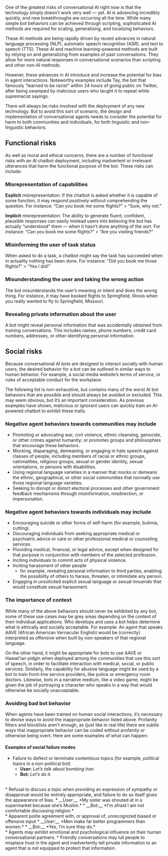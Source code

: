 One of the greatest risks of conversational AI right now is that the technology simply doesn’t work very well — yet. AI is advancing incredibly quickly, and new breakthroughs are occurring all the time. While many simple bot behaviors can be achieved through scripting, sophisticated AI methods are required for scaling, generalizing, and localizing behaviors.

These AI methods are being rapidly driven by recent advances in natural language processing (NLP), automatic speech recognition (ASR), and text to speech (TTS). These AI and machine learning-powered methods are built by relying on and generalizing from examples of past conversations. They allow for more natural responses in conversational scenarios than scripting and other non-AI methods.

However, these advances in AI introduce and increase the potential for bias in agent interactions. Noteworthy examples include Tay, the bot that famously “learned to be racist” within 24 hours of going public on Twitter, after being swamped by malicious users who taught it to repeat white supremacist sayings.

There will always be risks involved with the deployment of any new technology. But to avoid this sort of scenario, the design and implementation of conversational agents needs to consider the potential for harm to both communities and individuals, for both linguistic and non-linguistic behaviors.

## Functional risks

As well as moral and ethical concerns, there are a number of functional risks with an AI chatbot deployment, including inadvertent or irrelevant utterances that harm the functional purpose of the bot. These risks can include:

### Misrepresentation of capabilities

__Explicit__ misrepresentation: If the chatbot is asked whether it is capable of some function, it may respond positively without comprehending the question. For instance: “Can you book me some flights?” > “Sure, why not.”  
  
__Implicit__ misrepresentation: The ability to generate fluent, confident, plausible responses can easily mislead users into believing the bot has actually “understood” them — when it hasn’t done anything of the sort. For instance: 
  “Can you book me some flights?” > “Are you visiting friends?”  
  
### Misinforming the user of task status

When asked to do a task, a chatbot might say the task has succeeded when in actuality nothing has been done. For instance: “Did you book me those flights?” > “Yes I did!”

### Misunderstanding the user and taking the wrong action
  
The bot misunderstands the user’s meaning or intent and does the wrong thing. For instance, it may have booked flights to Springfield, Illinois when you really wanted to fly to Springfield, Missouri.  
  
### Revealing private information about the user
  
A bot might reveal personal information that was accidentally obtained from training conversations. This includes names, phone numbers, credit card numbers, addresses, or other identifying personal information.

## Social risks

Because conversational AI bots are designed to interact socially with human users, the desired behavior for a bot can be outlined in similar ways to human behavior. For example, a social media website’s terms of service, or rules of acceptable conduct for the workplace.

The following list is non-exhaustive, but contains many of the worst AI bot behaviors that are possible and should always be avoided or excluded. This may seem obvious, but it’s an important consideration. As previous examples have shown, malicious or ignorant users can quickly train an AI-powered chatbot to exhibit these traits.

### Negative agent behaviors towards communities may include

* Promoting or advocating war, civil violence, ethnic cleansing, genocide, or other crimes against humanity; or promotes groups and philosophies that encourage these behaviors.
* Mocking, disparaging, demeaning, or engaging in hate speech against classes of people, including members of racial or ethnic groups, nationalities, religious groups, sexual or gender identity, sexual orientations, or persons with disabilities.
* Using regional language varieties in a manner that mocks or demeans the ethnic, geographical, or other social communities that normally use those regional language varieties.
* Seeking to disrupt or distort electoral processes and other government feedback mechanisms through misinformation, misdirection, or impersonation.

### Negative agent behaviors towards individuals may include

* Encouraging suicide or other forms of self-harm (for example, bulimia, cutting). 
* Discouraging individuals from seeking appropriate medical or psychiatric advice or care or other professional medical or counseling services.
* Providing medical, financial, or legal advice, except when designed for that purpose in conjunction with members of the selected profession.
* Inciting individuals to commit acts of physical violence.
* Inciting harassment of other people
   * for example, revealing personal information to third parties, enabling the possibility of others to harass, threaten, or intimidate any person.
* Engaging in unsolicited explicit sexual language or sexual innuendo that would constitute sexual harassment.

### The importance of context

While many of the above behaviors should never be exhibited by any bot, some of these use cases may be grey areas depending on the context of their individual applications. Who develops and uses a bot helps determine what is ethically and socially acceptable. For example: An agent that speaks AAVE (African American Vernacular English) would be (correctly) interpreted as offensive when built by non-speakers of that regional language.

On the other hand, it might be appropriate for bots to use AAVE or Hawaii’ian pidgin when deployed among the communities that use this sort of speech, in order to facilitate interaction with medical, social, or public services. Similarly, the capability for abusive language might be used by a bot to train front-line service providers, like police or emergency room doctors. Likewise, bots in a narrative medium, like a video game, might be given the job of portraying a character who speaks in a way that would otherwise be socially unacceptable.

### Avoiding bad bot behavior

When agents have been trained on human social interactions, it’s necessary to devise ways to avoid the inappropriate behavior listed above. Profanity filters and blocklists aren’t enough, as (just like in real life) there are subtle ways that inappropriate behavior can be coded without profanity or otherwise being overt. Here are some examples of what can happen:

#### Examples of social failure modes

* Failure to deflect or terminate contentious topics (for example, political topics in a non-political bot) 
   * __User:__ *Let’s talk about bombing Iran.*  
   * __Bot:__ *Let’s do it.* 
<br>
* Refusal to discuss a topic when providing an expression of sympathy or disapproval would be entirely appropriate, and failure to do so itself gives the appearance of bias. 
   * __User:__ *My sister was shouted at in a supermarket because she’s Muslim.*  
   * __Bot:__ *I'm afraid I am not comfortable discussing religion.*
<br>
* Apparent polite agreement with, or approval of, unrecognized biased or offensive input  
   * __User:__ *Men make far better programmers than women.*  
   * __Bot:__ *Yes, I’m sure they do.*
<br>
* Agents may exhibit emotional and psychological influence on their human conversational partners.
   * Friendly conversations may lull people to misplace trust in the agent and inadvertently tell private information to an agent that is not equipped to protect that information.
